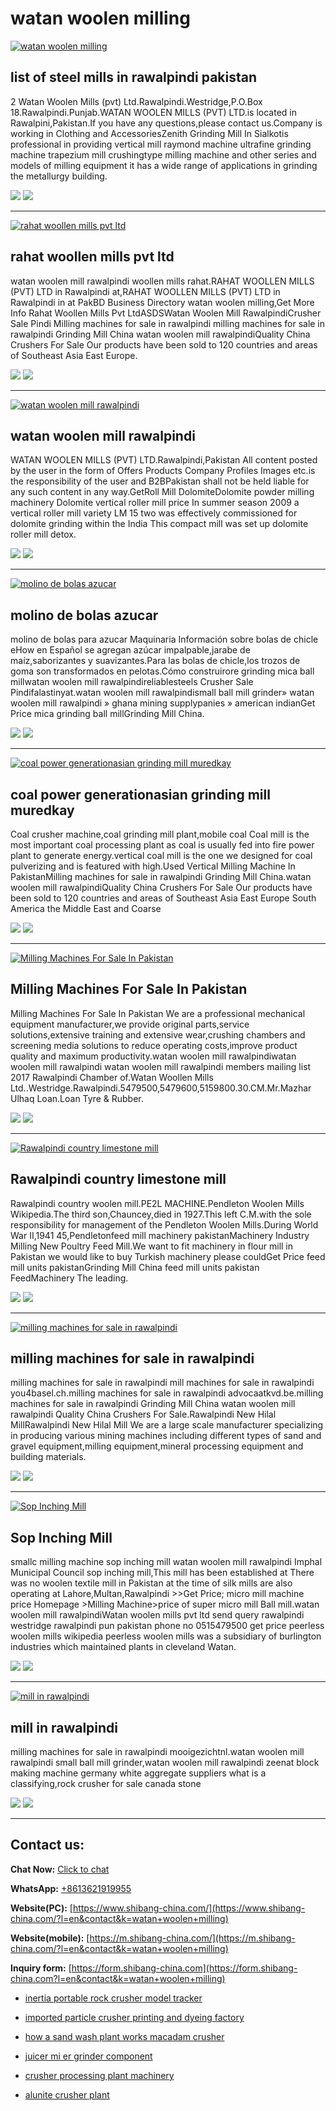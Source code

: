 # watan woolen milling

<a href="https://swt.shibang-china.com/?l=en&img&k=watan+woolen+milling" target="_blank">![watan woolen milling](http://static.shibang-china.com/all-800x300/668.jpg)</a>

## list of steel mills in rawalpindi pakistan
2 Watan Woolen Mills (pvt) Ltd.Rawalpindi.Westridge,P.O.Box 18.Rawalpindi.Punjab.WATAN WOOLEN MILLS (PVT) LTD.is located in Rawalpini,Pakistan.If you have any questions,please contact us.Company is working in Clothing and AccessoriesZenith Grinding Mill In Sialkotis professional in providing vertical mill raymond machine ultrafine grinding machine trapezium mill crushingtype milling machine and other series and models of milling equipment it has a wide range of applications in grinding the metallurgy building.


<a href="https://whatsapp.shibangsoft.com/WhatsApp.php" target="_blank" title="WhatsApp">![](http://static.shibang-china.com/icon/whatsapp.png)</a> <a href="https://swt.shibang-china.com/?l=en&icon&k=watan+woolen+milling" target="_blank">![](http://static.shibang-china.com/icon/chat-en.png)</a>

---

<a href="https://swt.shibang-china.com/?l=en&img&k=watan+woolen+milling" target="_blank">![rahat woollen mills pvt ltd](http://static.shibang-china.com/all-800x300/1005.jpg)</a>

## rahat woollen mills pvt ltd
watan woolen mill rawalpindi woollen mills rahat.RAHAT WOOLLEN MILLS (PVT) LTD in Rawalpindi at,RAHAT WOOLLEN MILLS (PVT) LTD in Rawalpindi in at PakBD Business Directory watan woolen milling,Get More Info Rahat Woollen Mills Pvt LtdASDSWatan Woolen Mill RawalpindiCrusher Sale Pindi Milling machines for sale in rawalpindi milling machines for sale in rawalpindi Grinding Mill China watan woolen mill rawalpindiQuality China Crushers For Sale Our products have been sold to 120 countries and areas of Southeast Asia East Europe.


<a href="https://whatsapp.shibangsoft.com/WhatsApp.php" target="_blank" title="WhatsApp">![](http://static.shibang-china.com/icon/whatsapp.png)</a> <a href="https://swt.shibang-china.com/?l=en&icon&k=watan+woolen+milling" target="_blank">![](http://static.shibang-china.com/icon/chat-en.png)</a>

---

<a href="https://swt.shibang-china.com/?l=en&img&k=watan+woolen+milling" target="_blank">![watan woolen mill rawalpindi](http://static.shibang-china.com/all-800x300/387.jpg)</a>

## watan woolen mill rawalpindi
WATAN WOOLEN MILLS (PVT) LTD.Rawalpindi,Pakistan All content posted by the user in the form of Offers Products Company Profiles Images etc.is the responsibility of the user and B2BPakistan shall not be held liable for any such content in any way.GetRoll Mill DolomiteDolomite powder milling machinery Dolomite vertical roller mill price In summer season 2009 a vertical roller mill variety LM 15 two was effectively commissioned for dolomite grinding within the India This compact mill was set up dolomite roller mill detox.


<a href="https://whatsapp.shibangsoft.com/WhatsApp.php" target="_blank" title="WhatsApp">![](http://static.shibang-china.com/icon/whatsapp.png)</a> <a href="https://swt.shibang-china.com/?l=en&icon&k=watan+woolen+milling" target="_blank">![](http://static.shibang-china.com/icon/chat-en.png)</a>

---

<a href="https://swt.shibang-china.com/?l=en&img&k=watan+woolen+milling" target="_blank">![molino de bolas azucar](http://static.shibang-china.com/all-800x300/333.jpg)</a>

## molino de bolas azucar
molino de bolas para azucar Maquinaria Informaci&#243;n sobre bolas de chicle eHow en Espa&#241;ol se agregan az&#250;car impalpable,jarabe de ma&#237;z,saborizantes y suavizantes.Para las bolas de chicle,los trozos de goma son transformados en pelotas.C&#243;mo construirore grinding mica ball millwatan woolen mill rawalpindireliablesteels Crusher Sale Pindifalastinyat.watan woolen mill rawalpindismall ball mill grinder&#187; watan woolen mill rawalpindi &#187; ghana mining supplypanies &#187; american indianGet Price mica grinding ball millGrinding Mill China.


<a href="https://whatsapp.shibangsoft.com/WhatsApp.php" target="_blank" title="WhatsApp">![](http://static.shibang-china.com/icon/whatsapp.png)</a> <a href="https://swt.shibang-china.com/?l=en&icon&k=watan+woolen+milling" target="_blank">![](http://static.shibang-china.com/icon/chat-en.png)</a>

---

<a href="https://swt.shibang-china.com/?l=en&img&k=watan+woolen+milling" target="_blank">![coal power generationasian grinding mill muredkay](http://static.shibang-china.com/all-800x300/1503.jpg)</a>

## coal power generationasian grinding mill muredkay
Coal crusher machine,coal grinding mill plant,mobile coal Coal mill is the most important coal processing plant as coal is usually fed into fire power plant to generate energy.vertical coal mill is the one we designed for coal pulverizing and is featured with high.Used Vertical Milling Machine In PakistanMilling machines for sale in rawalpindi Grinding Mill China.watan woolen mill rawalpindiQuality China Crushers For Sale Our products have been sold to 120 countries and areas of Southeast Asia East Europe South America the Middle East and Coarse


<a href="https://whatsapp.shibangsoft.com/WhatsApp.php" target="_blank" title="WhatsApp">![](http://static.shibang-china.com/icon/whatsapp.png)</a> <a href="https://swt.shibang-china.com/?l=en&icon&k=watan+woolen+milling" target="_blank">![](http://static.shibang-china.com/icon/chat-en.png)</a>

---

<a href="https://swt.shibang-china.com/?l=en&img&k=watan+woolen+milling" target="_blank">![Milling Machines For Sale In Pakistan](http://static.shibang-china.com/all-800x300/1274.jpg)</a>

## Milling Machines For Sale In Pakistan
Milling Machines For Sale In Pakistan We are a professional mechanical equipment manufacturer,we provide original parts,service solutions,extensive training and extensive wear,crushing chambers and screening media solutions to reduce operating costs,improve product quality and maximum productivity.watan woolen mill rawalpindiwatan woolen mill rawalpindi watan woolen mill rawalpindi members mailing list 2017 Rawalpindi Chamber of.Watan Woollen Mills Ltd..Westridge.Rawalpindi.5479500,5479600,5159800.30.CM.Mr.Mazhar Ulhaq Loan.Loan Tyre &amp; Rubber.


<a href="https://whatsapp.shibangsoft.com/WhatsApp.php" target="_blank" title="WhatsApp">![](http://static.shibang-china.com/icon/whatsapp.png)</a> <a href="https://swt.shibang-china.com/?l=en&icon&k=watan+woolen+milling" target="_blank">![](http://static.shibang-china.com/icon/chat-en.png)</a>

---

<a href="https://swt.shibang-china.com/?l=en&img&k=watan+woolen+milling" target="_blank">![Rawalpindi country limestone mill](http://static.shibang-china.com/all-800x300/489.jpg)</a>

## Rawalpindi country limestone mill
Rawalpindi country woolen mill.PE2L MACHINE.Pendleton Woolen Mills Wikipedia.The third son,Chauncey,died in 1927.This left C.M.with the sole responsibility for management of the Pendleton Woolen Mills.During World War II,1941 45,Pendletonfeed mill machinery pakistanMachinery Industry Milling New Poultry Feed Mill.We want to fit machinery in flour mill in Pakistan we would like to buy Turkish machinery please couldGet Price feed mill units pakistanGrinding Mill China feed mill units pakistan FeedMachinery The leading.


<a href="https://whatsapp.shibangsoft.com/WhatsApp.php" target="_blank" title="WhatsApp">![](http://static.shibang-china.com/icon/whatsapp.png)</a> <a href="https://swt.shibang-china.com/?l=en&icon&k=watan+woolen+milling" target="_blank">![](http://static.shibang-china.com/icon/chat-en.png)</a>

---

<a href="https://swt.shibang-china.com/?l=en&img&k=watan+woolen+milling" target="_blank">![milling machines for sale in rawalpindi](http://static.shibang-china.com/all-800x300/593.jpg)</a>

## milling machines for sale in rawalpindi
milling machines for sale in rawalpindi mill machines for sale in rawalpindi you4basel.ch.milling machines for sale in rawalpindi advocaatkvd.be.milling machines for sale in rawalpindi Grinding Mill China watan woolen mill rawalpindi Quality China Crushers For Sale.Rawalpindi New Hilal MillRawalpindi New Hilal Mill We are a large scale manufacturer specializing in producing various mining machines including different types of sand and gravel equipment,milling equipment,mineral processing equipment and building materials.


<a href="https://whatsapp.shibangsoft.com/WhatsApp.php" target="_blank" title="WhatsApp">![](http://static.shibang-china.com/icon/whatsapp.png)</a> <a href="https://swt.shibang-china.com/?l=en&icon&k=watan+woolen+milling" target="_blank">![](http://static.shibang-china.com/icon/chat-en.png)</a>

---

<a href="https://swt.shibang-china.com/?l=en&img&k=watan+woolen+milling" target="_blank">![Sop Inching Mill](http://static.shibang-china.com/all-800x300/175.jpg)</a>

## Sop Inching Mill
smallc milling machine sop inching mill watan woolen mill rawalpindi Imphal Municipal Council sop inching mill,This mill has been established at There was no woolen textile mill in Pakistan at the time of silk mills are also operating at Lahore,Multan,Rawalpindi &gt;&gt;Get Price; micro mill machine price Homepage &gt;Milling Machine&gt;price of super micro mill Ball mill.watan woolen mill rawalpindiWatan woolen mills pvt ltd send query rawalpindi westridge rawalpindi pun pakistan phone no 0515479500 get price peerless woolen mills wikipedia peerless woolen mills was a subsidiary of burlington industries which maintained plants in cleveland Watan.


<a href="https://whatsapp.shibangsoft.com/WhatsApp.php" target="_blank" title="WhatsApp">![](http://static.shibang-china.com/icon/whatsapp.png)</a> <a href="https://swt.shibang-china.com/?l=en&icon&k=watan+woolen+milling" target="_blank">![](http://static.shibang-china.com/icon/chat-en.png)</a>

---

<a href="https://swt.shibang-china.com/?l=en&img&k=watan+woolen+milling" target="_blank">![mill in rawalpindi](http://static.shibang-china.com/all-800x300/1367.jpg)</a>

## mill in rawalpindi
milling machines for sale in rawalpindi mooigezichtnl.watan woolen mill rawalpindi small ball mill grinder,watan woolen mill rawalpindi zeenat block making machine germany white aggregate suppliers what is a classifying,rock crusher for sale canada stone

<a href="https://whatsapp.shibangsoft.com/WhatsApp.php" target="_blank" title="WhatsApp">![](http://static.shibang-china.com/icon/whatsapp.png)</a> <a href="https://swt.shibang-china.com/?l=en&icon&k=watan+woolen+milling" target="_blank">![](http://static.shibang-china.com/icon/chat-en.png)</a>

---
## Contact us:

**Chat Now:** [Click to chat](https://swt.shibang-china.com?l=en&contact&k=watan+woolen+milling)

**WhatsApp:**  [+8613621919955](https://whatsapp.shibangsoft.com/WhatsApp.php)

**Website(PC):** [https://www.shibang-china.com/](https://www.shibang-china.com/?l=en&contact&k=watan+woolen+milling)

**Website(mobile):** [https://m.shibang-china.com/](https://m.shibang-china.com/?l=en&contact&k=watan+woolen+milling)

**Inquiry form:** [https://form.shibang-china.com](https://form.shibang-china.com?l=en&contact&k=watan+woolen+milling)

* [inertia portable rock crusher model tracker](../165/inertia%20portable%20rock%20crusher%20model%20tracker.md)

* [imported particle crusher printing and dyeing factory](../170/imported%20particle%20crusher%20printing%20and%20dyeing%20factory.md)

* [how a sand wash plant works macadam crusher](../165/how%20a%20sand%20wash%20plant%20works%20macadam%20crusher.md)

* [juicer mi er grinder component](../162/juicer%20mi%20er%20grinder%20component.md)

* [crusher processing plant machinery](../167/crusher%20processing%20plant%20machinery.md)

* [alunite crusher plant](../166/alunite%20crusher%20plant.md)
